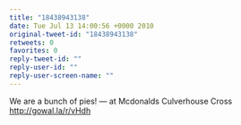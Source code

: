 ```yaml
---
title: "18438943138"
date: Tue Jul 13 14:00:56 +0000 2010
original-tweet-id: "18438943138"
retweets: 0
favorites: 0
reply-tweet-id: ""
reply-user-id: ""
reply-user-screen-name: ""
---
```

We are a bunch of pies!  — at Mcdonalds Culverhouse Cross http://gowal.la/r/vHdh
